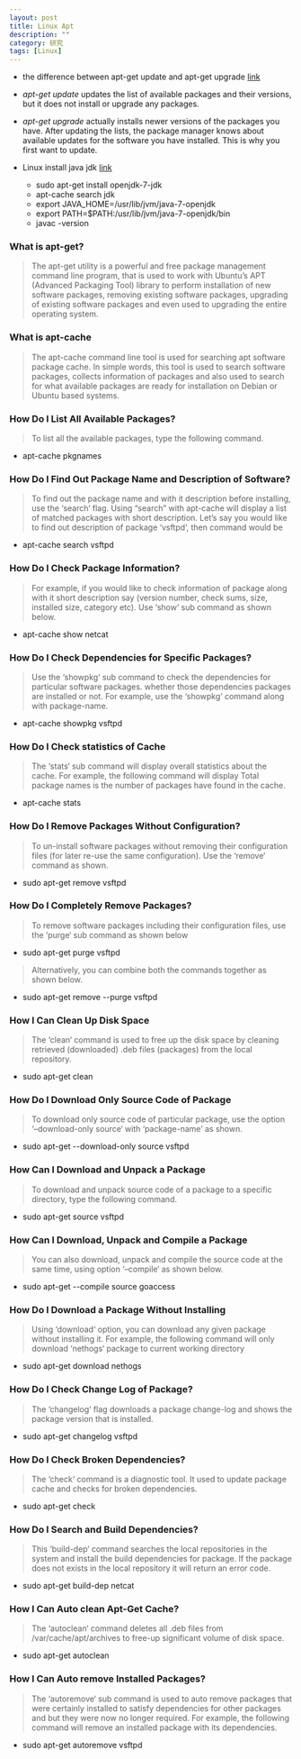 ```yaml
---
layout: post
title: Linux Apt
description: ""
category: 研究
tags: [Linux]
---
```


- the difference between apt-get update and apt-get upgrade
[link](http://askubuntu.com/questions/94102/what-is-the-difference-between-apt-get-update-and-upgrade)
- *apt-get update* updates the list of available packages and their versions, but it does not install or upgrade any packages.
- *apt-get upgrade* actually installs newer versions of the packages you have. After updating the lists, the package manager knows about available updates for the software you have installed. This is why you first want to update.

- Linux install java jdk [link](http://stackoverflow.com/questions/14788345/how-to-install-jdk-on-ubuntu-linux)
  - sudo apt-get install openjdk-7-jdk
  - apt-cache search jdk
  - export JAVA_HOME=/usr/lib/jvm/java-7-openjdk
  - export PATH=$PATH:/usr/lib/jvm/java-7-openjdk/bin
  - javac -version


###  What is apt-get?
> The apt-get utility is a powerful and free package management command line program, that is used to work with Ubuntu’s APT (Advanced Packaging Tool) library to perform installation of new software packages, removing existing software packages, upgrading of existing software packages and even used to upgrading the entire operating system.

### What is apt-cache
> The apt-cache command line tool is used for searching apt software package cache. In simple words, this tool is used to search software packages, collects information of packages and also used to search for what available packages are ready for installation on Debian or Ubuntu based systems.

### How Do I List All Available Packages?
> To list all the available packages, type the following command.
- apt-cache pkgnames

### How Do I Find Out Package Name and Description of Software?
> To find out the package name and with it description before installing, use the ‘search‘ flag. Using “search” with apt-cache will display a list of matched packages with short description. Let’s say you would like to find out description of package ‘vsftpd‘, then command would be 
- apt-cache search vsftpd

### How Do I Check Package Information? 
> For example, if you would like to check information of package along with it short description say (version number, check sums, size, installed size, category etc). Use ‘show‘ sub command as shown below.
- apt-cache show netcat

### How Do I Check Dependencies for Specific Packages?
> Use the ‘showpkg‘ sub command to check the dependencies for particular software packages. whether those dependencies packages are installed or not. For example, use the ‘showpkg‘ command along with package-name.
- apt-cache showpkg vsftpd

### How Do I Check statistics of Cache
> The ‘stats‘ sub command will display overall statistics about the cache. For example, the following command will display Total package names is the number of packages have found in the cache. 
- apt-cache stats

### How Do I Remove Packages Without Configuration?
> To un-install software packages without removing their configuration files (for later re-use the same configuration). Use the ‘remove‘ command as shown.
- sudo apt-get remove vsftpd

### How Do I Completely Remove Packages?
> To remove software packages including their configuration files, use the ‘purge‘ sub command as shown below
- sudo apt-get purge vsftpd
> Alternatively, you can combine both the commands together as shown below.
- sudo apt-get remove --purge vsftpd

### How I Can Clean Up Disk Space
> The ‘clean‘ command is used to free up the disk space by cleaning retrieved (downloaded) .deb files (packages) from the local repository.
- sudo apt-get clean

### How Do I Download Only Source Code of Package
> To download only source code of particular package, use the option ‘–download-only source‘ with ‘package-name’ as shown.
- sudo apt-get --download-only source vsftpd 

### How Can I Download and Unpack a Package
> To download and unpack source code of a package to a specific directory, type the following command.
- sudo apt-get source vsftpd

### How Can I Download, Unpack and Compile a Package
> You can also download, unpack and compile the source code at the same time, using option ‘–compile‘ as shown below.
- sudo apt-get --compile source goaccess

### How Do I Download a Package Without Installing
> Using ‘download‘ option, you can download any given package without installing it. For example, the following command will only download ‘nethogs‘ package to current working directory
- sudo apt-get download nethogs

### How Do I Check Change Log of Package?
> The ‘changelog‘ flag downloads a package change-log and shows the package version that is installed.
- sudo apt-get changelog vsftpd

### How Do I Check Broken Dependencies?
> The ‘check‘ command is a diagnostic tool. It used to update package cache and checks for broken dependencies.
- sudo apt-get check

### How Do I Search and Build Dependencies?
> This ‘build-dep‘ command searches the local repositories in the system and install the build dependencies for package. If the package does not exists in the local repository it will return an error code. 
- sudo apt-get build-dep netcat

### How I Can Auto clean Apt-Get Cache?
> The ‘autoclean‘ command deletes all .deb files from /var/cache/apt/archives to free-up significant volume of disk space.
- sudo apt-get autoclean

### How I Can Auto remove Installed Packages? 
> The ‘autoremove‘ sub command is used to auto remove packages that were certainly installed to satisfy dependencies for other packages and but they were now no longer required. For example, the following command will remove an installed package with its dependencies.
- sudo apt-get autoremove vsftpd
